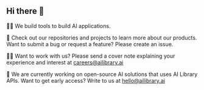 ## Hi there 👋

🙋‍♀️ We build tools to build AI applications. 

🌈 Check out our repositories and projects to learn more about our products. Want to submit a bug or request a feature? Please create an issue. 

👩‍💻 Want to work with us? Please send a cover note explaining your experience and interest at careers@ailibrary.ai 

🧙 We are currently working on open-source AI solutions that uses AI Library APIs. Want to get early access? Write to us at hello@ailibrary.ai

<!--

**Here are some ideas to get you started:**

🙋‍♀️ A short introduction - what is your organization all about?
🌈 Contribution guidelines - how can the community get involved?
👩‍💻 Useful resources - where can the community find your docs? Is there anything else the community should know?
🍿 Fun facts - what does your team eat for breakfast?
🧙 Remember, you can do mighty things with the power of [Markdown](https://docs.github.com/github/writing-on-github/getting-started-with-writing-and-formatting-on-github/basic-writing-and-formatting-syntax)
-->
